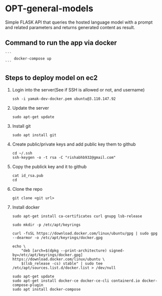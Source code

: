 # OPT-general-models

Simple FLASK API that queries the hosted language model with a prompt and related parameters
and returns generated content as result.

## Command to run the app via docker
    ```
        docker-compose up
    ```

## Steps to deploy model on ec2
1. Login into the server(See if SSH is allowed or not, and username)
   ```
   ssh -i yamak-dev-docker.pem ubuntu@3.110.147.92
   ```

2. Update the server
     ```
    sudo apt-get update
     ```
3. Install git
     ```
    sudo apt install git
     ```
4. Create public/private keys and add public key them to github
    ```
    cd ~/.ssh
    ssh-keygen -o -t rsa -C "rishabhb932@gmail.com"
   ```
5. Copy the publick key and it to github
    ```
    cat id_rsa.pub
    cd
    ```
6. Clone the repo 
    ```
    git clone <git url>
    ```
7. Install docker
    ```
    sudo apt-get install ca-certificates curl gnupg lsb-release
    
    sudo mkdir -p /etc/apt/keyrings

    curl -fsSL https://download.docker.com/linux/ubuntu/gpg | sudo gpg --dearmor -o /etc/apt/keyrings/docker.gpg

    echo \
        "deb [arch=$(dpkg --print-architecture) signed-by=/etc/apt/keyrings/docker.gpg] https://download.docker.com/linux/ubuntu \
        $(lsb_release -cs) stable" | sudo tee /etc/apt/sources.list.d/docker.list > /dev/null
        
    sudo apt-get update
    sudo apt-get install docker-ce docker-ce-cli containerd.io docker-compose-plugin
    sudo apt install docker-compose
    ```

